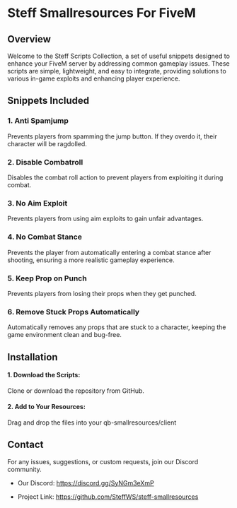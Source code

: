 # Steff Smallresources For FiveM

## Overview
Welcome to the Steff Scripts Collection, a set of useful snippets designed to enhance your FiveM server by addressing common gameplay issues. These scripts are simple, lightweight, and easy to integrate, providing solutions to various in-game exploits and enhancing player experience.

## Snippets Included
### 1. Anti Spamjump
Prevents players from spamming the jump button. If they overdo it, their character will be ragdolled.

### 2. Disable Combatroll
Disables the combat roll action to prevent players from exploiting it during combat.

### 3. No Aim Exploit
Prevents players from using aim exploits to gain unfair advantages.

### 4. No Combat Stance
Prevents the player from automatically entering a combat stance after shooting, ensuring a more realistic gameplay experience.

### 5. Keep Prop on Punch
Prevents players from losing their props when they get punched.

### 6. Remove Stuck Props Automatically
Automatically removes any props that are stuck to a character, keeping the game environment clean and bug-free.

## Installation
#### 1. Download the Scripts:
Clone or download the repository from GitHub.

#### 2. Add to Your Resources:
Drag and drop the files into your qb-smallresources/client

## Contact
For any issues, suggestions, or custom requests, join our Discord community.

- Our Discord: https://discord.gg/SyNGm3eXmP

- Project Link: https://github.com/SteffWS/steff-smallresources
